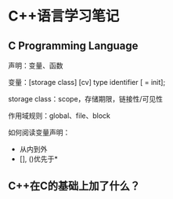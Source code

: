# C++语言学习笔记

## C Programming Language

声明：变量、函数

变量：[storage class] [cv] type identifier [ = init];

storage class：scope，存储期限，链接性/可见性

作用域规则：global、file、block

如何阅读变量声明：
- 从内到外
- [], ()优先于\*

## C++在C的基础上加了什么？
